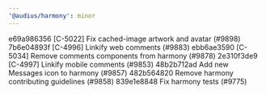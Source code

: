 ```yaml
---
'@audius/harmony': minor
---
```


e69a986356 [C-5022] Fix cached-image artwork and avatar (#9898)
7b6e04893f [C-4996] Linkify web comments (#9883)
ebb6ae3590 [C-5034] Remove comments components from harmony (#9878)
2e310f3de9 [C-4997] Linkify mobile comments (#9853)
48b2b712ad Add new Messages icon to harmony (#9857)
482b564820 Remove harmony contributing guidelines (#9858)
839e1e8848 Fix harmony tests (#9775)
